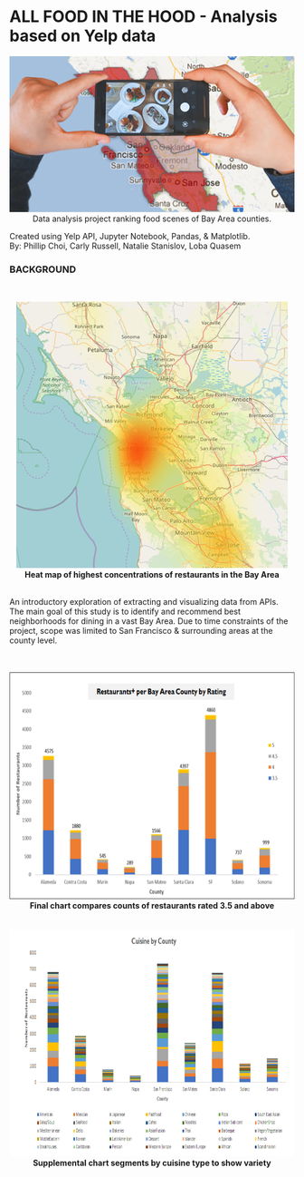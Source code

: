 # ALL FOOD IN THE HOOD - Analysis based on Yelp data

<p align="center">
  <img src="Resources/Images/foodinthehood.png">
  <br>
  Data analysis project ranking food scenes of Bay Area counties.
</p>

Created using Yelp API, Jupyter Notebook, Pandas, & Matplotlib.
<br>
By: Phillip Choi, Carly Russell, Natalie Stanislov, Loba Quasem

### BACKGROUND
<br>
<p align="center" style="bold">
  <img src="Resources/Images/count_per_coord_yellow.PNG" width="480"/>
  <br>
    <b>Heat map of highest concentrations of restaurants in the Bay Area</b>
</p>
<br>
An introductory exploration of extracting and visualizing data from APIs. The main goal of this study is to identify and recommend best neighborhoods for dining in a vast Bay Area. Due to time constraints of the project, scope was limited to San Francisco & surrounding areas at the county level.
<br>
<br>
<br>
<p align="center">
  <img src="Resources/Images/rating.png" height="400"/>
  <br>
    <b>Final chart compares counts of restaurants rated 3.5 and above</b>
  <br>
  <br>
  <br>
  <img src="Resources/Images/cuisine.png" height="400"/>
  <br>
    <b>Supplemental chart segments by cuisine type to show variety</b>
</p>
